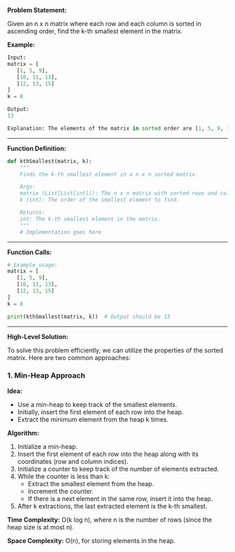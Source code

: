 **Problem Statement:**

Given an n x n matrix where each row and each column is sorted in ascending order, find the k-th smallest element in the matrix.

**Example:**

```python
Input:
matrix = [
   [1, 5, 9],
   [10, 11, 13],
   [12, 13, 15]
]
k = 8

Output:
13

Explanation: The elements of the matrix in sorted order are [1, 5, 9, 10, 11, 12, 13, 13, 15].
```

---

**Function Definition:**

```python
def kthSmallest(matrix, k):
    """
    Finds the k-th smallest element in a n x n sorted matrix.

    Args:
    matrix (List[List[int]]): The n x n matrix with sorted rows and columns.
    k (int): The order of the smallest element to find.

    Returns:
    int: The k-th smallest element in the matrix.
    """
    # Implementation goes here
```

---

**Function Calls:**

```python
# Example usage:
matrix = [
   [1, 5, 9],
   [10, 11, 13],
   [12, 13, 15]
]
k = 8

print(kthSmallest(matrix, k))  # Output should be 13
```

---

**High-Level Solution:**

To solve this problem efficiently, we can utilize the properties of the sorted matrix. Here are two common approaches:

### 1. Min-Heap Approach

**Idea:**

- Use a min-heap to keep track of the smallest elements.
- Initially, insert the first element of each row into the heap.
- Extract the minimum element from the heap k times.

**Algorithm:**

1. Initialize a min-heap.
2. Insert the first element of each row into the heap along with its coordinates (row and column indices).
3. Initialize a counter to keep track of the number of elements extracted.
4. While the counter is less than k:
   - Extract the smallest element from the heap.
   - Increment the counter.
   - If there is a next element in the same row, insert it into the heap.
5. After k extractions, the last extracted element is the k-th smallest.

**Time Complexity:** O(k log n), where n is the number of rows (since the heap size is at most n).

**Space Complexity:** O(n), for storing elements in the heap.
